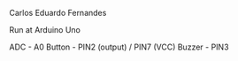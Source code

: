 Carlos Eduardo Fernandes

Run at Arduino Uno

ADC - A0
Button - PIN2 (output) / PIN7 (VCC)
Buzzer - PIN3
